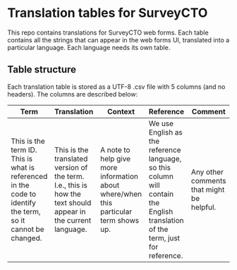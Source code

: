 # Translation tables for SurveyCTO

This repo contains translations for SurveyCTO web forms. Each table contains all the strings that can appear in the web forms UI, translated into a particular language. Each language needs its own table.

## Table structure

Each translation table is stored as a UTF-8 .csv file with 5 columns (and no headers). The columns are described below:

|Term|Translation|Context|Reference|Comment|
|---|---|---|---|---|
|This is the term ID. This is what is referenced in the code to identify the term, so it cannot be changed.|This is the translated version of the term. I.e., this is how the text should appear in the current language.|A note to help give more information about where/when this particular term shows up.|We use English as the reference language, so this column will contain the English translation of the term, just for reference.|Any other comments that might be helpful.|
